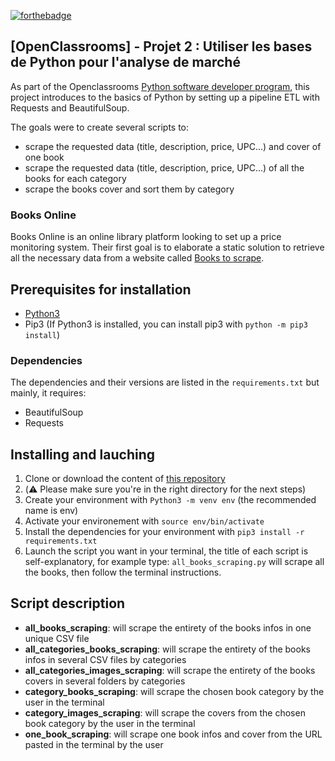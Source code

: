 [![forthebadge](https://forthebadge.com/images/badges/made-with-python.svg)](https://forthebadge.com)

## [OpenClassrooms] - Projet 2 : Utiliser les bases de Python pour l'analyse de marché

As part of the Openclassrooms [Python software developer program](https://openclassrooms.com/fr/paths/518-developpeur-dapplication-python), this project introduces to the basics of Python by setting up a pipeline ETL with Requests and BeautifulSoup.

The goals were to create several scripts to:

- scrape the requested data (title, description, price, UPC...) and cover of one book
- scrape the requested data (title, description, price, UPC...) of all the books for each category
- scrape the books cover and sort them by category

### Books Online

Books Online is an online library platform looking to set up a price monitoring system. Their first goal is to elaborate a static solution to retrieve all the necessary data from a website called [Books to scrape](http://books.toscrape.com).

## Prerequisites for installation

- [Python3](https://www.python.org/downloads/)
- Pip3 (If Python3 is installed, you can install pip3 with `python -m pip3 install`)

### Dependencies

The dependencies and their versions are listed in the `requirements.txt` but mainly, it requires:

- BeautifulSoup
- Requests

## Installing and lauching

1. Clone or download the content of [this repository](https://github.com/Mimi1706/HanNguyen_2_181222)
2. (⚠️ Please make sure you're in the right directory for the next steps)
3. Create your environment with `Python3 -m venv env` (the recommended name is env)
4. Activate your environement with `source env/bin/activate`
5. Install the dependencies for your environment with `pip3 install -r requirements.txt`
6. Launch the script you want in your terminal, the title of each script is self-explanatory, for example type: `all_books_scraping.py` will scrape all the books, then follow the terminal instructions.

## Script description

- **all_books_scraping**: will scrape the entirety of the books infos in one unique CSV file
- **all_categories_books_scraping**: will scrape the entirety of the books infos in several CSV files by categories
- **all_categories_images_scraping**: will scrape the entirety of the books covers in several folders by categories
- **category_books_scraping**: will scrape the chosen book category by the user in the terminal
- **category_images_scraping**: will scrape the covers from the chosen book category by the user in the terminal
- **one_book_scraping**: will scrape one book infos and cover from the URL pasted in the terminal by the user
